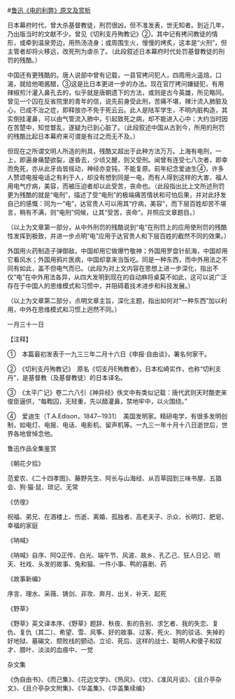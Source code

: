 #[鲁迅《电的利弊》原文及赏析](https://www.vrrw.net/wx/7892.html)

日本幕府时代，曾大杀基督教徒，刑罚很凶，但不准发表，世无知者。到近几年，乃出版当时的文献不少。曾见《切利支丹殉教记》②，其中记有拷问教徒的情形，或牵到温泉旁边，用热汤浇身；或周围生火，慢慢的烤炙，这本是“火刑”，但主管者却将火移远，改死刑为虐杀了。（此段叙述日本幕府时代处罚基督教徒的刑罚的残酷。）



中国还有更残酷的。唐人说部中曾有记载，一县官拷问犯人，四周用火遥焙，口渴，就给他喝酱醋，③这是比日本更进一步的办法。现在官厅拷问嫌疑犯，有用辣椒煎汁灌入鼻孔去的，似乎就是唐朝遗下的方法，或则是古今英雄，所见略同。曾见一个囚在反省院里的青年的信，说先前身受此刑，苦痛不堪，辣汁流入肺脏及心，已成不治之症，即释放亦不免于死云云。此人是陆军学生，不明内脏构造，其实倒挂灌鼻，可以由气管流入肺中，引起致死之病，却不能进入心中；大约当时因在苦楚中，知觉瞀乱，遂疑为已到心脏了。（此段叙述中国从古到今，所用的刑罚的残酷比起日本幕府来可谓是有过之而无不及。）

但现在之所谓文明人所造的刑具，残酷又超出于此种方法万万。上海有电刑，一上，即遍身痛楚欲裂，遂昏去，少顷又醒，则又受刑。闻曾有连受七八次者，即幸而免死，亦从此牙齿皆摇动，神经亦变钝，不能复原。前年纪念爱迪生④，许多人赞颂电报电话之有利于人，却没有想到同是一电，而有人得到这样的大害，福人用电气疗病，美容，而被压迫者却以此受苦，丧命也。（此段指出比上文所述刑罚更为残酷的就是“电刑”，描述了受“电刑”的极端痛苦情状和可怕后果，并对此抒发自己的感慨：同为一“电”，达官贵人可以用其“疗病，美容”，而下层百姓却苦不堪言，稍有不满，则“电刑”伺候，让其“受苦，丧命”。并照应文章题目。）

（以上为文章第一部分，从中外刑罚的残酷说到“电”在刑罚上的应用使刑罚的残酷性发挥到极致，并进一步点明“电”应用于达官贵人和下层百姓的截然不同的效果。）

外国用火药制造子弹御敌，中国却用它做爆竹敬神；外国用罗盘针航海，中国却用它看风水；外国用鸦片医病，中国却拿来当饭吃。同是一种东西，而中外用法之不同有如此，盖不但电气而已。（此段为对上文内容在思想上进一步深化，指出不仅“电”在中外用法各异，从四大发明到现在的自动麻将桌莫不如此，这可以说广泛存在于中国人的思维模式和习惯中，并阻碍着技术进步和科技发展。）

（以上为文章第二部分，点明文章主旨，深化主题，指出如何对“一种东西”加以利用，中外在思维模式和习惯上迥然不同。）

一月三十一日





【注释】

①　本篇最初发表于一九三三年二月十六日《申报·自由谈》，署名何家干。

②　《切利支丹殉教记》　原名《切支丹E殉教者》，日本松崎实作，也称“切利支丹”，是基督教（及基督教徒）的日本译名。

③　《太平广记》卷二六八引《神异经》佚文中有类似记载：唐代武则天时酷吏来俊臣逼供，“每鞫囚，无轻重，先以醋灌鼻，禁地牢中，以火围绕。”

④　爱迪生（T.A.Edison，1847─1931）　美国发明家。精研电学，有很多发明创制，如电灯、电报、电话、电影机、留声机等。一九三一年十月十八日逝世后，世界各地曾悼念他。

鲁迅作品全集鉴赏

《朝花夕拾》

范爱农、《二十四孝图》、藤野先生、阿长与山海经、从百草园到三味书屋、五猖会、狗·猫·鼠、琐记、无常

《仿徨》

祝福、弟兄、在酒楼上、伤逝、离婚、孤独者、高老夫子、示众、长明灯、肥皂、幸福的家庭

《呐喊》

《呐喊》自序、阿Q正传、白光、端午节、风波、故乡、孔乙己、狂人日记、明天、社戏、头发的故事、兔和猫、一件小事、鸭的喜剧、药

《故事新编》

序言、理水、采薇、铸剑、非攻、奔月、出关、补天、起死

《野草》

《野草》英文译本序、《野草》题辞、秋夜、影的告别、求乞者、我的失恋、复仇、复仇〔其二〕、希望、雪、风筝、好的故事、过客、死火、狗的驳诘、失掉的好地狱、墓碣文、颓败线的颤动、立论、死后、这样的战士、聪明人和傻子和奴才、腊叶、淡淡的血痕中、一觉

杂文集

《伪自由书》、《而己集》、《花边文学》、《热风》、《坟》、《准风月谈》、《且介亭杂文》、《且介亭杂文附集》、《华盖集》、《华盖集续编》

